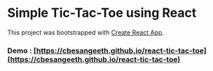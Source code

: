 # Simple Tic-Tac-Toe using React

This project was bootstrapped with [Create React App](https://github.com/facebook/create-react-app).

### Demo : [https://cbesangeeth.github.io/react-tic-tac-toe](https://cbesangeeth.github.io/react-tic-tac-toe)
